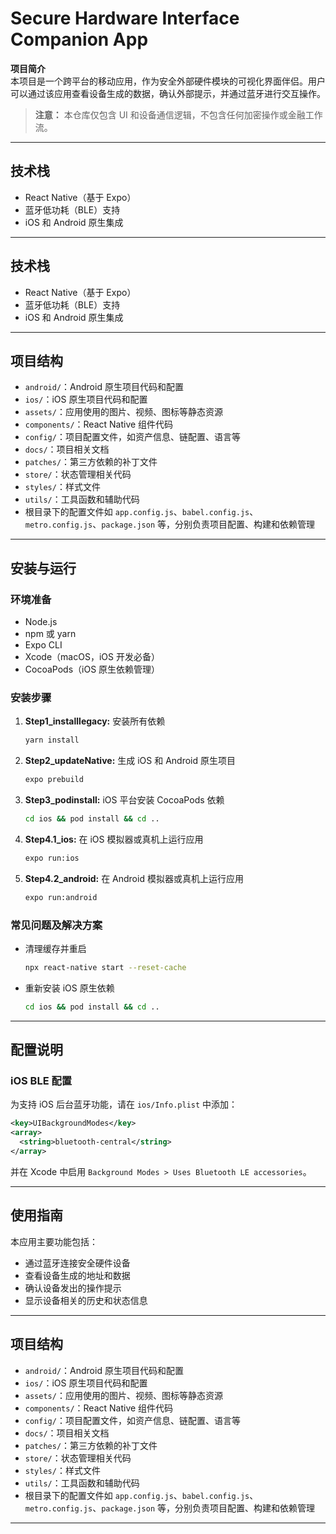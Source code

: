 # Secure Hardware Interface Companion App

**项目简介**  
本项目是一个跨平台的移动应用，作为安全外部硬件模块的可视化界面伴侣。用户可以通过该应用查看设备生成的数据，确认外部提示，并通过蓝牙进行交互操作。

> **注意：** 本仓库仅包含 UI 和设备通信逻辑，不包含任何加密操作或金融工作流。

---

## 技术栈

- React Native（基于 Expo）
- 蓝牙低功耗（BLE）支持
- iOS 和 Android 原生集成

---

## 技术栈

- React Native（基于 Expo）
- 蓝牙低功耗（BLE）支持
- iOS 和 Android 原生集成

---

## 项目结构

- `android/`：Android 原生项目代码和配置
- `ios/`：iOS 原生项目代码和配置
- `assets/`：应用使用的图片、视频、图标等静态资源
- `components/`：React Native 组件代码
- `config/`：项目配置文件，如资产信息、链配置、语言等
- `docs/`：项目相关文档
- `patches/`：第三方依赖的补丁文件
- `store/`：状态管理相关代码
- `styles/`：样式文件
- `utils/`：工具函数和辅助代码
- 根目录下的配置文件如 `app.config.js`、`babel.config.js`、`metro.config.js`、`package.json` 等，分别负责项目配置、构建和依赖管理

---

## 安装与运行

### 环境准备

- Node.js
- npm 或 yarn
- Expo CLI
- Xcode（macOS，iOS 开发必备）
- CocoaPods（iOS 原生依赖管理）

### 安装步骤

1. **Step1_installlegacy:** 安装所有依赖

   ```bash
   yarn install
   ```

2. **Step2_updateNative:** 生成 iOS 和 Android 原生项目

   ```bash
   expo prebuild
   ```

3. **Step3_podinstall:** iOS 平台安装 CocoaPods 依赖

   ```bash
   cd ios && pod install && cd ..
   ```

4. **Step4.1_ios:** 在 iOS 模拟器或真机上运行应用

   ```bash
   expo run:ios
   ```

5. **Step4.2_android:** 在 Android 模拟器或真机上运行应用

   ```bash
   expo run:android
   ```

### 常见问题及解决方案

- 清理缓存并重启

  ```bash
  npx react-native start --reset-cache
  ```

- 重新安装 iOS 原生依赖

  ```bash
  cd ios && pod install && cd ..
  ```

---

## 配置说明

### iOS BLE 配置

为支持 iOS 后台蓝牙功能，请在 `ios/Info.plist` 中添加：

```xml
<key>UIBackgroundModes</key>
<array>
  <string>bluetooth-central</string>
</array>
```

并在 Xcode 中启用 `Background Modes > Uses Bluetooth LE accessories`。

---

## 使用指南

本应用主要功能包括：

- 通过蓝牙连接安全硬件设备
- 查看设备生成的地址和数据
- 确认设备发出的操作提示
- 显示设备相关的历史和状态信息

---

## 项目结构

- `android/`：Android 原生项目代码和配置
- `ios/`：iOS 原生项目代码和配置
- `assets/`：应用使用的图片、视频、图标等静态资源
- `components/`：React Native 组件代码
- `config/`：项目配置文件，如资产信息、链配置、语言等
- `docs/`：项目相关文档
- `patches/`：第三方依赖的补丁文件
- `store/`：状态管理相关代码
- `styles/`：样式文件
- `utils/`：工具函数和辅助代码
- 根目录下的配置文件如 `app.config.js`、`babel.config.js`、`metro.config.js`、`package.json` 等，分别负责项目配置、构建和依赖管理

---
